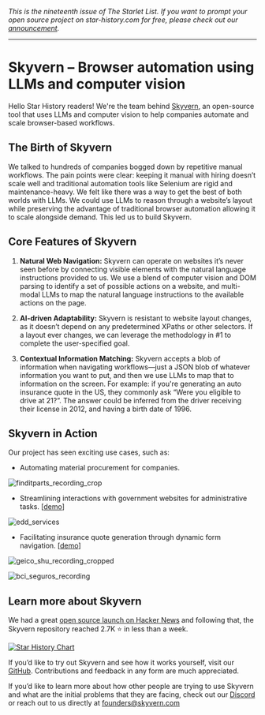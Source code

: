 *This is the nineteenth issue of The Starlet List. If you want to prompt your open source project on star-history.com for free, please check out our [announcement](/blog/list-your-open-source-project).*

---

# Skyvern – Browser automation using LLMs and computer vision

Hello Star History readers! We're the team behind [Skyvern](https://www.skyvern.com/), an open-source tool that uses LLMs and computer vision to help companies automate and scale browser-based workflows. 

## The Birth of Skyvern

We talked to hundreds of companies bogged down by repetitive manual workflows. The pain points were clear: keeping it manual with hiring doesn’t scale well and traditional automation tools like Selenium are rigid and maintenance-heavy. We felt like there was a way to get the best of both worlds with LLMs. We could use LLMs to reason through a website’s layout while preserving the advantage of traditional browser automation allowing it to scale alongside demand. This led us to build Skyvern.

## Core Features of Skyvern

1. **Natural Web Navigation:** Skyvern can operate on websites it’s never seen before by connecting visible elements with the natural language instructions provided to us. We use a blend of computer vision and DOM parsing to identify a set of possible actions on a website, and multi-modal LLMs to map the natural language instructions to the available actions on the page.

2. **AI-driven Adaptability:** Skyvern is resistant to website layout changes, as it doesn’t depend on any predetermined XPaths or other selectors. If a layout ever changes, we can leverage the methodology in #1 to complete the user-specified goal.

3. **Contextual Information Matching:** Skyvern accepts a blob of information when navigating workflows—just a JSON blob of whatever information you want to put, and then we use LLMs to map that to information on the screen. For example: if you're generating an auto insurance quote in the US, they commonly ask “Were you eligible to drive at 21?”. The answer could be inferred from the driver receiving their license in 2012, and having a birth date of 1996.

## Skyvern in Action

Our project has seen exciting use cases, such as:

- Automating material procurement for companies.
    
![finditparts_recording_crop](/blog/assets/skyvern/finditparts_recording_crop.webp)
    
- Streamlining interactions with government websites for administrative tasks. [[demo](https://github.com/skyvern-ai/skyvern?tab=readme-ov-file#navigating-to-government-websites-to-register-accounts-or-fill-out-forms)]
    
![edd_services](/blog/assets/skyvern/edd_services.webp)
    
- Facilitating insurance quote generation through dynamic form navigation. [[demo](https://github.com/skyvern-ai/skyvern?tab=readme-ov-file#retrieving-insurance-quotes-from-insurance-providers-in-any-language)]
    
![geico_shu_recording_cropped](/blog/assets/skyvern/geico_shu_recording_cropped.webp)
    
![bci_seguros_recording](/blog/assets/skyvern/bci_seguros_recording.webp)
    

## Learn more about Skyvern

We had a great [open source launch on Hacker News](https://news.ycombinator.com/item?id=39706004) and following that, the Skyvern repository reached 2.7K ⭐ in less than a week.

[![Star History Chart](https://api.star-history.com/svg?repos=Skyvern-AI/skyvern&type=Date)](https://star-history.com/#Skyvern-AI/skyvern&Date)

If you’d like to try out Skyvern and see how it works yourself, visit our [GitHub](https://github.com/Skyvern-AI/skyvern). Contributions and feedback in any form are much appreciated.

If you’d like to learn more about how other people are trying to use Skyvern and what are the initial problems that they are facing, check out our [Discord](https://discord.com/invite/fG2XXEuQX3) or reach out to us directly at [founders@skyvern.com](mailto:founders@skyvern.com)